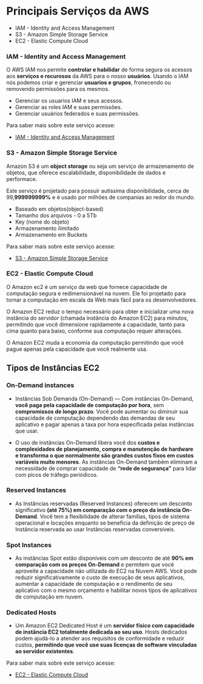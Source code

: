 # Principais Serviços da AWS

* IAM - Identity and Access Management
* S3 - Amazon Simple Storage Service
* EC2 - Elastic Compute Cloud

### IAM - Identity and Access Management

O AWS IAM nos permite **controlar e habilidar** de forma segura os acessos aos **serviços e recurosos** da AWS para o nosso **usuários**. Usando o IAM nós podemos criar e gerenciar **usuarios e grupos**, fronecendo ou removendo permissões para os mesmos. 

* Gerenciar os usuarios IAM e seus acessos.
* Gerenciar as roles IAM e suas permissões.
* Gerenciar usuários federados e suas permissões.

Para saber mais sobre este serviço acesse: 
    
  * [IAM - Identity and Access Management](https://docs.aws.amazon.com/pt_br/whitepapers/latest/navigating-gdpr-compliance/aws-identity-and-access-management.html)

### S3 - Amazon Simple Storage Service

Amazon S3 é um **object storage** ou seja um serviço de armazenamento de objetos, que oferece escalabilidade, disponibilidade de dados e performace. 

Este serviço é projetado para possuir autissima disponibilidade, cerca de 99,**999999999%** e é usado por milhões de companias ao redor do mundo.

* Baseado em objetos(object-based)
* Tamanho dos arquivos - 0 a 5Tb
* Key (nome do objeto)
* Armazenamento ilimitado
* Armazenamento em Buckets

Para saber mais sobre este serviço acesse: 
    
  * [S3 - Amazon Simple Storage Service](https://docs.aws.amazon.com/s3/?icmpid=docs_homepage_featuredsvcs)

### EC2 - Elastic Compute Cloud

O Amazon ec2 é um serviço da web que fornece capacidade de computação segura e redimensionável na nuvem. Ele foi projetado para tornar a computação em escala da Web mais fácil para os desenvolvedores.

O Amazon EC2 reduz o tempo necessário para obter e inicializar uma nova instância do servidor (chamada instância do Amazon EC2) para minutos, permitindo que você dimensione rapidamente a capacidade, tanto para cima quanto para baixo, conforme sua computação requer alterações.

O Amazon EC2 muda a economia da computação permitindo  que você pague apenas pela capacidade que você realmente usa.

## Tipos de Instâncias EC2

### On-Demand instances

* Instâncias Sob Demanda (On-Demand) — Com instâncias On-Demand, **você paga pela capacidade de computação por hora**, sem **compromissos de longo prazo**. Você pode aumentar ou diminuir sua capacidade de computação dependendo das demandas de seu aplicativo e pagar apenas a taxa por hora especificada pelas instâncias que usar.

* O uso de instâncias On-Demand libera você dos **custos e complexidades de planejamento, compra e manutenção de hardware e transforma o que normalmente são grandes custos fixos em custos variáveis muito menores**. As instâncias On-Demand também eliminam a necessidade de comprar capacidade de **“rede de segurança”** para lidar com picos de tráfego periódicos.

### Reserved Instances

* As Instâncias reservadas (Reserved Instances) oferecem um desconto significativo **(até 75%) em comparação com o preço da instância On-Demand**. Você tem a flexibilidade de alterar famílias, tipos de sistema operacional e locações enquanto se beneficia da definição de preço de Instância reservada ao usar Instâncias reservadas conversíveis.


### Spot Instances

* As instâncias Spot estão disponíveis com um desconto de até **90% em comparação com os preços On-Demand** e permitem que você aproveite a capacidade não utilizada do EC2 na Nuvem AWS. Você pode reduzir significativamente o custo de execução de seus aplicativos, aumentar a capacidade de computação e o rendimento de seu aplicativo com o mesmo orçamento e habilitar novos tipos de aplicativos de computação em nuvem.

### Dedicated Hosts

* Um Amazon EC2 Dedicated Host é um **servidor físico com capacidade de instância EC2 totalmente dedicada ao seu uso**. Hosts dedicados podem ajudá-lo a atender aos requisitos de conformidade e reduzir custos, **permitindo que você use suas licenças de software vinculadas ao servidor existentes**.

Para saber mais sobre este serviço acesse: 
    
  * [EC2 - Elastic Compute Cloud](https://docs.aws.amazon.com/ec2/?icmpid=docs_homepage_featuredsvcs)